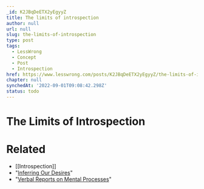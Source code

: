 ```yaml
---
_id: K2JBqDeETX2yEgyyZ
title: The limits of introspection
author: null
url: null
slug: the-limits-of-introspection
type: post
tags:
  - LessWrong
  - Concept
  - Post
  - Introspection
href: https://www.lesswrong.com/posts/K2JBqDeETX2yEgyyZ/the-limits-of-introspection
chapter: null
synchedAt: '2022-09-01T09:08:42.298Z'
status: todo
---
```


# The Limits of Introspection


# Related

- [[Introspection]]
- "[Inferring Our Desires](/lw/5sk/inferring_our_desires/)"
- "[Verbal Reports on Mental Processes](http://people.virginia.edu/~tdw/nisbett&wilson.pdf)"